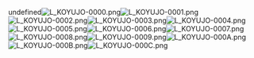 undefined![L_KOYUJO-0000.png](https://raw.githubusercontent.com/Klokinator/FE-Repo/main/Portrait%20Repository/FE09%20Mugs%20(Path%20of%20Radiance)/FE9%20Vanilla%20Mugs%20(Ingame%20Rips)/Koyujo/L_KOYUJO-0000.png "L_KOYUJO-0000.png")![L_KOYUJO-0001.png](https://raw.githubusercontent.com/Klokinator/FE-Repo/main/Portrait%20Repository/FE09%20Mugs%20(Path%20of%20Radiance)/FE9%20Vanilla%20Mugs%20(Ingame%20Rips)/Koyujo/L_KOYUJO-0001.png "L_KOYUJO-0001.png")![L_KOYUJO-0002.png](https://raw.githubusercontent.com/Klokinator/FE-Repo/main/Portrait%20Repository/FE09%20Mugs%20(Path%20of%20Radiance)/FE9%20Vanilla%20Mugs%20(Ingame%20Rips)/Koyujo/L_KOYUJO-0002.png "L_KOYUJO-0002.png")![L_KOYUJO-0003.png](https://raw.githubusercontent.com/Klokinator/FE-Repo/main/Portrait%20Repository/FE09%20Mugs%20(Path%20of%20Radiance)/FE9%20Vanilla%20Mugs%20(Ingame%20Rips)/Koyujo/L_KOYUJO-0003.png "L_KOYUJO-0003.png")![L_KOYUJO-0004.png](https://raw.githubusercontent.com/Klokinator/FE-Repo/main/Portrait%20Repository/FE09%20Mugs%20(Path%20of%20Radiance)/FE9%20Vanilla%20Mugs%20(Ingame%20Rips)/Koyujo/L_KOYUJO-0004.png "L_KOYUJO-0004.png")![L_KOYUJO-0005.png](https://raw.githubusercontent.com/Klokinator/FE-Repo/main/Portrait%20Repository/FE09%20Mugs%20(Path%20of%20Radiance)/FE9%20Vanilla%20Mugs%20(Ingame%20Rips)/Koyujo/L_KOYUJO-0005.png "L_KOYUJO-0005.png")![L_KOYUJO-0006.png](https://raw.githubusercontent.com/Klokinator/FE-Repo/main/Portrait%20Repository/FE09%20Mugs%20(Path%20of%20Radiance)/FE9%20Vanilla%20Mugs%20(Ingame%20Rips)/Koyujo/L_KOYUJO-0006.png "L_KOYUJO-0006.png")![L_KOYUJO-0007.png](https://raw.githubusercontent.com/Klokinator/FE-Repo/main/Portrait%20Repository/FE09%20Mugs%20(Path%20of%20Radiance)/FE9%20Vanilla%20Mugs%20(Ingame%20Rips)/Koyujo/L_KOYUJO-0007.png "L_KOYUJO-0007.png")![L_KOYUJO-0008.png](https://raw.githubusercontent.com/Klokinator/FE-Repo/main/Portrait%20Repository/FE09%20Mugs%20(Path%20of%20Radiance)/FE9%20Vanilla%20Mugs%20(Ingame%20Rips)/Koyujo/L_KOYUJO-0008.png "L_KOYUJO-0008.png")![L_KOYUJO-0009.png](https://raw.githubusercontent.com/Klokinator/FE-Repo/main/Portrait%20Repository/FE09%20Mugs%20(Path%20of%20Radiance)/FE9%20Vanilla%20Mugs%20(Ingame%20Rips)/Koyujo/L_KOYUJO-0009.png "L_KOYUJO-0009.png")![L_KOYUJO-000A.png](https://raw.githubusercontent.com/Klokinator/FE-Repo/main/Portrait%20Repository/FE09%20Mugs%20(Path%20of%20Radiance)/FE9%20Vanilla%20Mugs%20(Ingame%20Rips)/Koyujo/L_KOYUJO-000A.png "L_KOYUJO-000A.png")![L_KOYUJO-000B.png](https://raw.githubusercontent.com/Klokinator/FE-Repo/main/Portrait%20Repository/FE09%20Mugs%20(Path%20of%20Radiance)/FE9%20Vanilla%20Mugs%20(Ingame%20Rips)/Koyujo/L_KOYUJO-000B.png "L_KOYUJO-000B.png")![L_KOYUJO-000C.png](https://raw.githubusercontent.com/Klokinator/FE-Repo/main/Portrait%20Repository/FE09%20Mugs%20(Path%20of%20Radiance)/FE9%20Vanilla%20Mugs%20(Ingame%20Rips)/Koyujo/L_KOYUJO-000C.png "L_KOYUJO-000C.png")